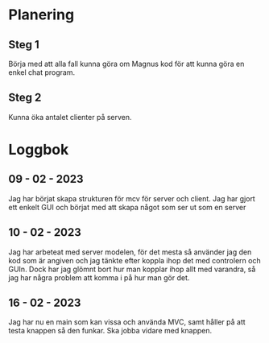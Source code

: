 # Planering 
## Steg 1 
Börja med att alla fall kunna göra om Magnus kod för att kunna göra en enkel chat program.

## Steg 2
Kunna öka antalet clienter på serven.


# Loggbok

##  09 - 02 - 2023
Jag har börjat skapa strukturen för mcv för server och client. Jag har gjort ett enkelt GUI och börjat med att skapa något som ser ut som en 
server 

## 10 - 02 - 2023
Jag har arbeteat med server modelen, för det mesta så använder jag den kod som är angiven och jag tänkte efter koppla ihop det med controlern och GUIn.
Dock har jag glömnt bort hur man kopplar ihop allt med varandra, så jag har några problem att komma i på hur man gör det.

## 16 - 02 - 2023
Jag har nu en main som kan vissa och använda MVC, samt håller på att testa knappen så den funkar.
Ska jobba vidare med knappen. 